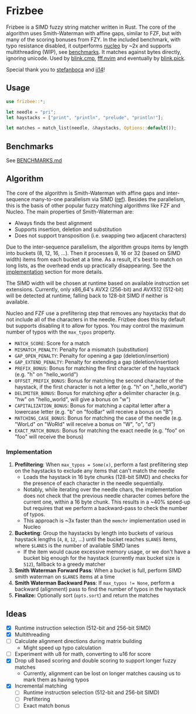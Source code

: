 # Frizbee

Frizbee is a SIMD fuzzy string matcher written in Rust. The core of the algorithm uses Smith-Waterman with affine gaps, similar to FZF, but with many of the scoring bonuses from FZY. In the included benchmark, with typo resistance disabled, it outperforms [nucleo](https://github.com/helix-editor/nucleo) by ~2x and supports multithreading (WIP), see [benchmarks](./BENCHMARKS.md). It matches against bytes directly, ignoring unicode. Used by [blink.cmp](https://github.com/saghen/blink.cmp), [fff.nvim](https://github.com/dmtrKovalenko/fff.nvim) and eventually by [blink.pick](https://github.com/saghen/blink.pick).

Special thank you to [stefanboca](https://github.com/stefanboca) and [ii14](https://github.com/ii14)!

## Usage

```rust
use frizbee::*;

let needle = "pri";
let haystacks = ["print", "println", "prelude", "println!"];

let matches = match_list(needle, &haystacks, Options::default());
```

## Benchmarks

See [BENCHMARKS.md](./BENCHMARKS.md)

## Algorithm

The core of the algorithm is Smith-Waterman with affine gaps and inter-sequence many-to-one parallelism via SIMD ([ref](https://pmc.ncbi.nlm.nih.gov/articles/PMC8419822/#Sec13)). Besides the parallelism, this is the basis of other popular fuzzy matching algorithms like FZF and Nucleo. The main properties of Smith-Waterman are:

- Always finds the best alignment
- Supports insertion, deletion and substitution
- Does not support transposition (i.e. swapping two adjacent characters)

Due to the inter-sequence parallelism, the algorithm groups items by length into buckets (8, 12, 16, ...). Then it processes 8, 16 or 32 (based on SIMD width) items from each bucket at a time. As a result, it's best to match on long lists, as the overhead ends up practically disappearing. See the [implementation](#implementation) section for more details.

The SIMD width will be chosen at runtime based on available instruction set extensions. Currently, only x86_64's AVX2 (256-bit) and AVX512 (512-bit) will be detected at runtime, falling back to 128-bit SIMD if neither is available.

Nucleo and FZF use a prefiltering step that removes any haystacks that do not include all of the characters in the needle. Frizbee does this by default but supports disabling it to allow for typos. You may control the maximum number of typos with the `max_typos` property.

- `MATCH_SCORE`: Score for a match
- `MISMATCH_PENALTY`: Penalty for a mismatch (substitution)
- `GAP_OPEN_PENALTY`: Penalty for opening a gap (deletion/insertion)
- `GAP_EXTEND_PENALTY`: Penalty for extending a gap (deletion/insertion)
- `PREFIX_BONUS`: Bonus for matching the first character of the haystack (e.g. "h" on "hello_world")
- `OFFSET_PREFIX_BONUS`: Bonus for matching the second character of the haystack, if the first character is not a letter (e.g. "h" on "_hello_world")
- `DELIMITER_BONUS`: Bonus for matching _after_ a delimiter character (e.g. "hw" on "hello_world", will give a bonus on "w")
- `CAPITALIZATION_BONUS`: Bonus for matching a capital letter after a lowercase letter (e.g. "b" on "fooBar" will receive a bonus on "B")
- `MATCHING_CASE_BONUS`: Bonus for matching the case of the needle (e.g. "WorLd" on "WoRld" will receive a bonus on "W", "o", "d")
- `EXACT_MATCH_BONUS`: Bonus for matching the exact needle (e.g. "foo" on "foo" will receive the bonus)

### Implementation

1. **Prefiltering**: When `max_typos = Some(x)`, perform a fast prefiltering step on the haystacks to exclude any items that can't match the needle
    - Loads the haystack in 16 byte chunks (128-bit SIMD) and checks for the presence of each character in the needle sequentially.
    - Notably, while iterating over the needle chars, the implementation does not check that the previous needle character comes before the current one, within a 16 byte chunk. This results in a ~40% speed-up but requires that we perform a backward-pass to check the number of typos.
    - This approach is ~3x faster than the `memchr` implementation used in Nucleo
2. **Bucketing**: Group the haystacks by length into buckets of various haystack lengths (`4`, `8`, `12`, ...) until the bucket reaches `$LANES` items, where `$LANES` is the number of available SIMD lanes
    - If the item would cause excessive memory usage, or we don't have a bucket big enough for the haystack (currently max bucket size is `512`), fallback to a greedy matcher
3. **Smith Waterman Forward Pass**: When a bucket is full, perform SIMD smith waterman on `$LANES` items at a time
4. **Smith Waterman Backward Pass**: If `max_typos != None`, perform a backward (alignment) pass to find the number of typos in the haystack
5. **Finalize:** Optionally sort (`opts.sort`) and return the matches

## Ideas

- [x] Runtime instruction selection (512-bit and 256-bit SIMD)
- [x] Multithreading
- [ ] Calculate alignment directions during matrix building
  - Might speed up typo calculation
- [ ] Experiment with u8 for math, converting to u16 for score
- [x] Drop u8 based scoring and double scoring to support longer fuzzy matches
  - Currently, alignment can be lost on longer matches causing us to mark them as having typos
- [x] Incremental matching
  - [ ] Runtime instruction selection (512-bit and 256-bit SIMD)
  - [ ] Prefiltering
  - [ ] Exact match bonus
